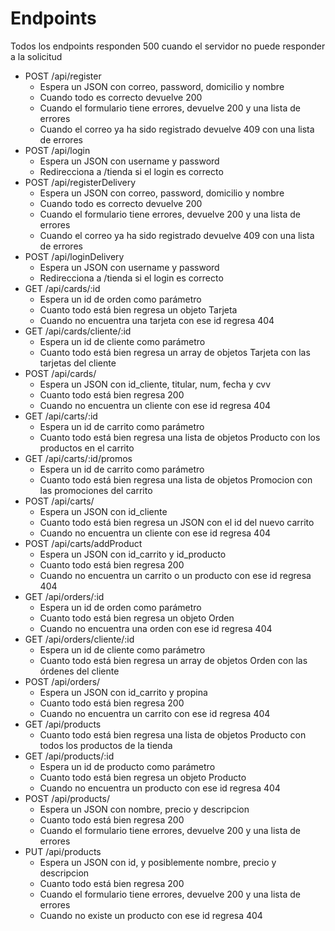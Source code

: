# Endpoints

Todos los endpoints responden 500 cuando el servidor no puede responder a la solicitud

- POST /api/register
  - Espera un JSON con correo, password, domicilio y nombre
  - Cuando todo es correcto devuelve 200
  - Cuando el formulario tiene errores, devuelve 200 y una lista de errores
  - Cuando el correo ya ha sido registrado devuelve 409 con una lista de errores
- POST /api/login
  - Espera un JSON con username y password
  - Redirecciona a /tienda si el login es correcto
- POST /api/registerDelivery
  - Espera un JSON con correo, password, domicilio y nombre
  - Cuando todo es correcto devuelve 200
  - Cuando el formulario tiene errores, devuelve 200 y una lista de errores
  - Cuando el correo ya ha sido registrado devuelve 409 con una lista de errores
- POST /api/loginDelivery
  - Espera un JSON con username y password
  - Redirecciona a /tienda si el login es correcto
- GET /api/cards/:id
  - Espera un id de orden como parámetro
  - Cuanto todo está bien regresa un objeto Tarjeta
  - Cuando no encuentra una tarjeta con ese id regresa 404
- GET /api/cards/cliente/:id
  - Espera un id de cliente como parámetro
  - Cuanto todo está bien regresa un array de objetos Tarjeta con las tarjetas del cliente
- POST /api/cards/
  - Espera un JSON con id_cliente, titular, num, fecha y cvv
  - Cuanto todo está bien regresa 200
  - Cuando no encuentra un cliente con ese id regresa 404
- GET /api/carts/:id
  - Espera un id de carrito como parámetro
  - Cuanto todo está bien regresa una lista de objetos Producto con los productos en el carrito
- GET /api/carts/:id/promos
  - Espera un id de carrito como parámetro
  - Cuanto todo está bien regresa una lista de objetos Promocion con las promociones del carrito
- POST /api/carts/
  - Espera un JSON con id_cliente
  - Cuanto todo está bien regresa un JSON con el id del nuevo carrito
  - Cuando no encuentra un cliente con ese id regresa 404
- POST /api/carts/addProduct
  - Espera un JSON con id_carrito y id_producto
  - Cuanto todo está bien regresa 200
  - Cuando no encuentra un carrito o un producto con ese id regresa 404
- GET /api/orders/:id
  - Espera un id de orden como parámetro
  - Cuanto todo está bien regresa un objeto Orden
  - Cuando no encuentra una orden con ese id regresa 404
- GET /api/orders/cliente/:id
  - Espera un id de cliente como parámetro
  - Cuanto todo está bien regresa un array de objetos Orden con las órdenes del cliente
- POST /api/orders/
  - Espera un JSON con id_carrito y propina
  - Cuanto todo está bien regresa 200
  - Cuando no encuentra un carrito con ese id regresa 404
- GET /api/products
  - Cuanto todo está bien regresa una lista de objetos Producto con todos los productos de la tienda
- GET /api/products/:id
  - Espera un id de producto como parámetro
  - Cuanto todo está bien regresa un objeto Producto
  - Cuando no encuentra un producto con ese id regresa 404
- POST /api/products/
  - Espera un JSON con nombre, precio y descripcion
  - Cuanto todo está bien regresa 200
  - Cuando el formulario tiene errores, devuelve 200 y una lista de errores
- PUT /api/products
  - Espera un JSON con id, y posiblemente nombre, precio y descripcion
  - Cuanto todo está bien regresa 200
  - Cuando el formulario tiene errores, devuelve 200 y una lista de errores
  - Cuando no existe un producto con ese id regresa 404
